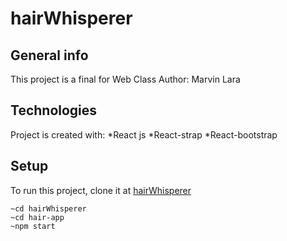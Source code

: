 # hairWhisperer

## General info
This project is a final for Web Class
Author: Marvin Lara
	
## Technologies
Project is created with:
*React js
*React-strap
*React-bootstrap
	
## Setup
To run this project, clone it at
[hairWhisperer](https://github.com/Marvoro53/hairWhisperer.git)
```
~cd hairWhisperer
~cd hair-app
~npm start
